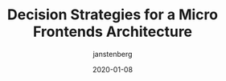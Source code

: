 ---
author: janstenberg
date: 2020-01-08
permalink: false
publisher: infoq
tags:
  - architecture
  - micro-frontends
target_url: https://www.infoq.com/news/2020/01/strategies-micro-frontends/
title: Decision Strategies for a Micro Frontends Architecture
---